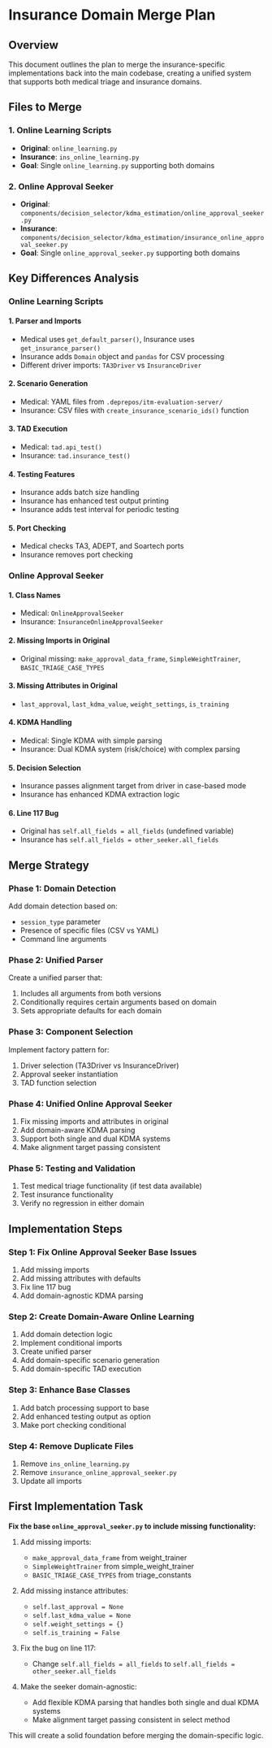 # Insurance Domain Merge Plan

## Overview
This document outlines the plan to merge the insurance-specific implementations back into the main codebase, creating a unified system that supports both medical triage and insurance domains.

## Files to Merge

### 1. Online Learning Scripts
- **Original**: `online_learning.py`
- **Insurance**: `ins_online_learning.py`
- **Goal**: Single `online_learning.py` supporting both domains

### 2. Online Approval Seeker
- **Original**: `components/decision_selector/kdma_estimation/online_approval_seeker.py`
- **Insurance**: `components/decision_selector/kdma_estimation/insurance_online_approval_seeker.py`
- **Goal**: Single `online_approval_seeker.py` supporting both domains

## Key Differences Analysis

### Online Learning Scripts

#### 1. Parser and Imports
- Medical uses `get_default_parser()`, Insurance uses `get_insurance_parser()`
- Insurance adds `Domain` object and `pandas` for CSV processing
- Different driver imports: `TA3Driver` vs `InsuranceDriver`

#### 2. Scenario Generation
- Medical: YAML files from `.deprepos/itm-evaluation-server/`
- Insurance: CSV files with `create_insurance_scenario_ids()` function

#### 3. TAD Execution
- Medical: `tad.api_test()`
- Insurance: `tad.insurance_test()`

#### 4. Testing Features
- Insurance adds batch size handling
- Insurance has enhanced test output printing
- Insurance adds test interval for periodic testing

#### 5. Port Checking
- Medical checks TA3, ADEPT, and Soartech ports
- Insurance removes port checking

### Online Approval Seeker

#### 1. Class Names
- Medical: `OnlineApprovalSeeker`
- Insurance: `InsuranceOnlineApprovalSeeker`

#### 2. Missing Imports in Original
- Original missing: `make_approval_data_frame`, `SimpleWeightTrainer`, `BASIC_TRIAGE_CASE_TYPES`

#### 3. Missing Attributes in Original
- `last_approval`, `last_kdma_value`, `weight_settings`, `is_training`

#### 4. KDMA Handling
- Medical: Single KDMA with simple parsing
- Insurance: Dual KDMA system (risk/choice) with complex parsing

#### 5. Decision Selection
- Insurance passes alignment target from driver in case-based mode
- Insurance has enhanced KDMA extraction logic

#### 6. Line 117 Bug
- Original has `self.all_fields = all_fields` (undefined variable)
- Insurance has `self.all_fields = other_seeker.all_fields`

## Merge Strategy

### Phase 1: Domain Detection
Add domain detection based on:
- `session_type` parameter
- Presence of specific files (CSV vs YAML)
- Command line arguments

### Phase 2: Unified Parser
Create a unified parser that:
1. Includes all arguments from both versions
2. Conditionally requires certain arguments based on domain
3. Sets appropriate defaults for each domain

### Phase 3: Component Selection
Implement factory pattern for:
1. Driver selection (TA3Driver vs InsuranceDriver)
2. Approval seeker instantiation
3. TAD function selection

### Phase 4: Unified Online Approval Seeker
1. Fix missing imports and attributes in original
2. Add domain-aware KDMA parsing
3. Support both single and dual KDMA systems
4. Make alignment target passing consistent

### Phase 5: Testing and Validation
1. Test medical triage functionality (if test data available)
2. Test insurance functionality
3. Verify no regression in either domain

## Implementation Steps

### Step 1: Fix Online Approval Seeker Base Issues
1. Add missing imports
2. Add missing attributes with defaults
3. Fix line 117 bug
4. Add domain-agnostic KDMA parsing

### Step 2: Create Domain-Aware Online Learning
1. Add domain detection logic
2. Implement conditional imports
3. Create unified parser
4. Add domain-specific scenario generation
5. Add domain-specific TAD execution

### Step 3: Enhance Base Classes
1. Add batch processing support to base
2. Add enhanced testing output as option
3. Make port checking conditional

### Step 4: Remove Duplicate Files
1. Remove `ins_online_learning.py`
2. Remove `insurance_online_approval_seeker.py`
3. Update all imports

## First Implementation Task

**Fix the base `online_approval_seeker.py` to include missing functionality:**

1. Add missing imports:
   - `make_approval_data_frame` from weight_trainer
   - `SimpleWeightTrainer` from simple_weight_trainer
   - `BASIC_TRIAGE_CASE_TYPES` from triage_constants

2. Add missing instance attributes:
   - `self.last_approval = None`
   - `self.last_kdma_value = None`
   - `self.weight_settings = {}`
   - `self.is_training = False`

3. Fix the bug on line 117:
   - Change `self.all_fields = all_fields` to `self.all_fields = other_seeker.all_fields`

4. Make the seeker domain-agnostic:
   - Add flexible KDMA parsing that handles both single and dual KDMA systems
   - Make alignment target passing consistent in select method

This will create a solid foundation before merging the domain-specific logic.